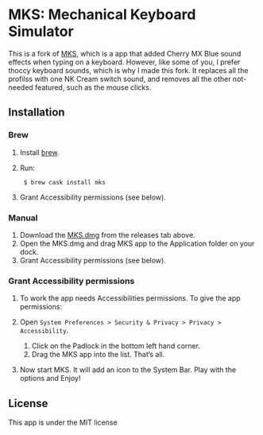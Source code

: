 # MKS: Mechanical Keyboard Simulator

This is a fork of [MKS](https://github.com/x0054/MKS), which is a app that added Cherry MX Blue sound effects when typing on a keyboard. However, like some of you, I prefer thoccy keyboard sounds, which is why I made this fork. It replaces all the profilss with one NK Cream switch sound, and removes all the other not-needed featured, such as the mouse clicks.

## Installation

### Brew

1. Install [brew](https://brew.sh/).
1. Run:

        $ brew cask install mks

1. Grant Accessibility permissions (see below).

### Manual

1. Download the [MKS.dmg](https://github.com/x0054/MKS/releases/latest) from the releases tab above.
1. Open the MKS.dmg and drag MKS app to the Application folder on your dock.
1. Grant Accessibility permissions (see below).

### Grant Accessibility permissions

1. To work the app needs Accessibilities permissions. To give the app permissions:
   
1. Open `System Preferences > Security & Privacy > Privacy > Accessibility`.
   1. Click on the Padlock in the bottom left hand corner.
   1. Drag the MKS app into the list. That’s all.
   
1. Now start MKS. It will add an icon to the System Bar. Play with the options and Enjoy!

## License

This app is under the MIT license
